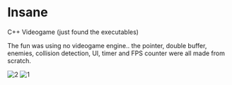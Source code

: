 # Insane
C++ Videogame (just found the executables)

The fun was using no videogame engine.. the pointer, double buffer, enemies, collision detection, UI, timer and FPS counter were all made from scratch.

![2](https://user-images.githubusercontent.com/11531065/194118697-b4d7989f-2043-4ad6-8f5f-c4abba5482a7.png)
![1](https://user-images.githubusercontent.com/11531065/194118705-eb92827c-b519-422e-ad66-10953cb05026.png)



